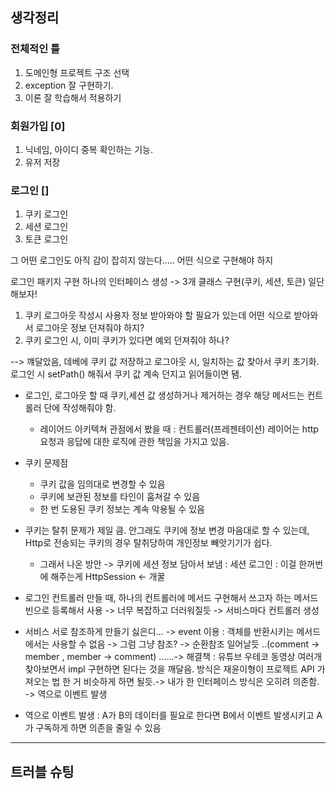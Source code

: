 ## 생각정리

### 전체적인 틀
1. 도메인형 프로젝트 구조 선택
2. exception 잘 구현하기.
3. 이론 잘 학습해서 적용하기

### 회원가입 [0]
1. 닉네임, 아이디 중복 확인하는 기능.
2. 유저 저장

### 로그인 []
1. 쿠키 로그인
2. 세션 로그인 
3. 토큰 로그인

그 어떤 로그인도 아직 감이 잡히지 않는다..... 어떤 식으로 구현해야 하지

로그인 패키지 구현
하나의 인터페이스 생성 -> 3개 클래스 구현(쿠키, 세션, 토큰)
일단 해보자!

1. 쿠키 로그아웃 작성시 사용자 정보 받아와야 할 필요가 있는데 어떤 식으로 받아와서 로그아웃 정보 던져줘야 하지? 
2. 쿠키 로그인 시, 이미 쿠키가 있다면 예외 던져줘야 하나?

 --> 꺠달았음, 데베에 쿠키 값 저장하고 로그아웃 시, 일치하는 값 찾아서 쿠키 초기화. 로그인 시 setPath() 해줘서 쿠키 값 계속 던지고 읽어들이면 됌.

* 로그인, 로그아웃 할 때 쿠키,세션 값 생성하거나 제거하는 경우 해당 메서드는 컨트롤러 단에 작성해줘야 함.
  * 레이어드 아키텍쳐 관점에서 봤을 때 : 컨트롤러(프레젠테이션) 레이어는 http 요청과 응답에 대한 로직에 관한 책임을 가지고 있음.

* 쿠키 문제점
  * 쿠키 값을 임의대로 변경할 수 있음
  * 쿠키에 보관된 정보를 타인이 훔쳐갈 수 있음
  * 한 번 도용된 쿠키 정보는 계속 악용될 수 있음

* 쿠키는 탈취 문제가 제일 큼. 안그래도 쿠키에 정보 변경 마음대로 할 수 있는데, Http로 전송되는 쿠키의 경우 탈취당하여 개인정보 빼앗기기가 쉽다.
  * 그래서 나온 방안 -> 쿠키에 세션 정보 담아서 보냄 : 세션 로그인 : 이걸 한꺼번에 해주는게 HttpSession <- 개꿀

* 로그인 컨트롤러 만들 때, 하나의 컨트롤러에 메서드 구현해서 쓰고자 하는 메서드 빈으로 등록해서 사용 -> 너무 복잡하고 더러워질듯 -> 서비스마다 컨트롤러 생성

* 서비스 서로 참조하게 만들기 싫은디... -> event 이용 : 객체를 반환시키는 메서드에서는 사용할 수 없음 -> 그럼 그냥 참조? -> 순환참조 일어날듯 ..(comment -> member , member -> comment) ......-> 해결책 : 유튜브 우테코 동영상 여러개 찾아보면서 impl 구현하면 된다는 것을 깨달음.  방식은 재윤이형이 프로젝트 API 가져오는 법 한 거 비슷하게 하면 될듯.-> 내가 한 인터페이스 방식은 오히려 의존함. -> 역으로 이벤트 발생
* 역으로 이벤트 발생 : A가 B의 데이터를 필요로 한다면 B에서 이벤트 발생시키고 A가 구독하게 하면 의존을 줄일 수 있음
---
## 트러블 슈팅

